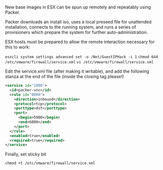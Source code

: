 New base images in ESX can be spun up remotely and repeatably using Packer.

Packer downloads an install iso, uses a local preseed file for unattended installation, connects to the running system, and runs a series of provisioners which prepare the system for further auto-administration.

ESX hosts must be prepared to allow the remote interaction necessary for this to work:

`esxcli system settings advanced set -o /Net/GuestIPHack -i 1`
`chmod 644 /etc/vmware/firewall/service.xml`
`vi /etc/vmware/firewall/service.xml`

Edit the service.xml file (after making it writable), and add the following stanza at the end of the file (inside the closing tag please!)

```xml
<service id="1000">
  <id>packer-vnc</id>
  <rule id="0000">
    <direction>inbound</direction>
    <protocol>tcp</protocol>
    <porttype>dst</porttype>
    <port>
      <begin>5900</begin>
      <end>6000</end>
    </port>
  </rule>
  <enabled>true</enabled>
  <required>true</required>
</service>
```

Finally, set sticky bit

`chmod +t /etc/vmware/firewall/service.xml`
